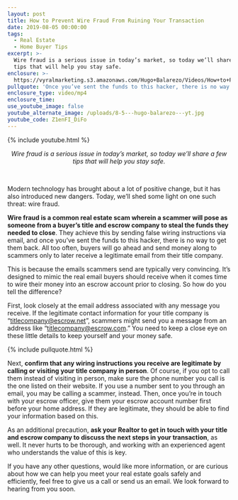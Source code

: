 ```yaml
---
layout: post
title: How to Prevent Wire Fraud From Ruining Your Transaction
date: 2019-08-05 00:00:00
tags:
  - Real Estate
  - Home Buyer Tips
excerpt: >-
  Wire fraud is a serious issue in today’s market, so today we’ll share a few
  tips that will help you stay safe.
enclosure: >-
  https://vyralmarketing.s3.amazonaws.com/Hugo+Balarezo/Videos/How+to+Prevent+Wire+Fraud+From+Ruining+Your+Transaction.mp4
pullquote: 'Once you’ve sent the funds to this hacker, there is no way to get them back.'
enclosure_type: video/mp4
enclosure_time:
use_youtube_image: false
youtube_alternate_image: /uploads/8-5---hugo-balarezo---yt.jpg
youtube_code: Z1enFI_DiFo
---
```


{% include youtube.html %}

<center><em>Wire fraud is a serious issue in today&rsquo;s market, so today we&rsquo;ll share a few tips that will help you stay safe.</em></center>

&nbsp;

Modern technology has brought about a lot of positive change, but it has also introduced new dangers. Today, we’ll shed some light on one such threat: wire fraud.

**Wire fraud is a common real estate scam wherein a scammer will pose as someone from a buyer’s title and escrow company to steal the funds they needed to close**. They achieve this by sending false wiring instructions via email, and once you’ve sent the funds to this hacker, there is no way to get them back. All too often, buyers will go ahead and send money along to scammers only to later receive a legitimate email from their title company.

This is because the emails scammers send are typically very convincing. It’s designed to mimic the real email buyers should receive when it comes time to wire their money into an escrow account prior to closing. So how do you tell the difference?

First, look closely at the email address associated with any message you receive. If the legitimate contact information for your title company is “titlecompany@escrow.net”, scammers might send you a message from an address like “titlecompany@escrow.com.” You need to keep a close eye on these little details to keep yourself and your money safe.

{% include pullquote.html %}

Next, **confirm that any wiring instructions you receive are legitimate by calling or visiting your title company in person**. Of course, if you opt to call them instead of visiting in person, make sure the phone number you call is the one listed on their website. If you use a number sent to you through an email, you may be calling a scammer, instead. Then, once you’re in touch with your escrow officer, give them your escrow account number first before your home address. If they are legitimate, they should be able to find your information based on this.

As an additional precaution, **ask your Realtor to get in touch with your title and escrow company to discuss the next steps in your transaction**, as well. It never hurts to be thorough, and working with an experienced agent who understands the value of this is key.

If you have any other questions, would like more information, or are curious about how we can help you meet your real estate goals safely and efficiently, feel free to give us a call or send us an email. We look forward to hearing from you soon.